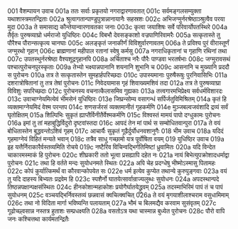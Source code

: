 001    वैशम्पायन उवाच
001a	ततः सर्वाः प्रकृतयो नगराद्वारणावतात्
001c	सर्वमङ्गलसम्युक्ता यथाशास्त्रमतन्द्रिताः
002a	श्रुत्वागतान्पाण्डुपुत्रान्नानायानैः सहस्रशः
002c	अभिजग्मुर्नरश्रेष्ठाञ्श्रुत्वैव परया मुदा
003a	ते समासाद्य कौन्तेयान्वारणावतका जनाः
003c	कृत्वा जयाशिषः सर्वे परिवार्योपतस्थिरे
004a	तैर्वृतः पुरुषव्याघ्रो धर्मराजो युधिष्ठिरः
004c	विबभौ देवसङ्काशो वज्रपाणिरिवामरैः
005a	सत्कृतास्ते तु पौरैश्च पौरान्सत्कृत्य चानघाः
005c	अलङ्कृतं जनाकीर्णं विविशुर्वारणावतम्
006a	ते प्रविश्य पुरं वीरास्तूर्णं जग्मुरथो गृहान्
006c	ब्राह्मणानां महीपाल रतानां स्वेषु कर्मसु
007a	नगराधिकृतानां च गृहाणि रथिनां तथा
007c	उपतस्थुर्नरश्रेष्ठा वैश्यशूद्रगृहानपि
008a	अर्चिताश्च नरैः पौरैः पाण्डवा भरतर्षभाः
008c	जग्मुरावसथं पश्चात्पुरोचनपुरस्कृताः
009a	तेभ्यो भक्ष्यान्नपानानि शयनानि शुभानि च
009c	आसनानि च मुख्यानि प्रददौ स पुरोचनः
010a	तत्र ते सत्कृतास्तेन सुमहार्हपरिच्छदाः
010c	उपास्यमानाः पुरुषैरूषुः पुरनिवासिभिः
011a	दशरात्रोषितानां तु तत्र तेषां पुरोचनः
011c	निवेदयामास गृहं शिवाख्यमशिवं तदा
012a	तत्र ते पुरुषव्याघ्रा विविशुः सपरिच्छदाः
012c	पुरोचनस्य वचनात्कैलासमिव गुह्यकाः
013a	तत्त्वगारमभिप्रेक्ष्य सर्वधर्मविशारदः
013c	उवाचाग्नेयमित्येवं भीमसेनं युधिष्ठिरः
013e   जिघ्रन्सोम्य वसागन्धं सर्पिर्जतुविमिश्रितम्
014a	कृतं हि व्यक्तमाग्नेयमिदं वेश्म परन्तप
014c	शणसर्जरसं व्यक्तमानीतं गृहकर्मणि
014e   मुञ्जबल्वजवंशादि द्रव्यं सर्वं घृतोक्षितम्
015a	शिल्पिभिः सुकृतं ह्याप्तैर्विनीतैर्वेश्मकर्मणि
015c	विश्वस्तं मामयं पापो दग्धुकामः पुरोचनः
016a	इमां तु तां महाबुद्धिर्विदुरो दृष्टवांस्तदा
016c	आपदं तेन मां पार्थ स सम्बोधितवान्पुरा
017a	ते वयं बोधितास्तेन बुद्धवन्तोऽशिवं गृहम्
017c	आचार्यैः सुकृतं गूढैर्दुर्योधनवशानुगैः
018    भीम उवाच
018a	यदिदं गृहमाग्नेयं विहितं मन्यते भवान्
018c	तत्रैव साधु गच्छामो यत्र पूर्वोषिता वयम्
019    युधिष्ठिर उवाच
019a	इह यत्तैर्निराकारैर्वस्तव्यमिति रोचये
019c	नष्टैरिव विचिन्वद्भिर्गतिमिष्टां ध्रुवामितः
020a	यदि विन्देत चाकारमस्माकं हि पुरोचनः
020c	शीघ्रकारी ततो भूत्वा प्रसह्यापि दहेत नः
021a	नायं बिभेत्युपक्रोशादधर्माद्वा पुरोचनः
021c	तथा हि वर्तते मन्दः सुयोधनमते स्थितः
022a	अपि चेह प्रदग्धेषु भीष्मोऽस्मासु पितामहः
022c	कोपं कुर्यात्किमर्थं वा कौरवान्कोपयेत सः
022e   धर्म इत्येव कुप्येत तथान्ये कुरुपुङ्गवाः
023a	वयं तु यदि दाहस्य बिभ्यतः प्रद्रवेम हि
023c	स्पशैर्नो घातयेत्सार्वान्राज्यलुब्धः सुयोधनः
024a	अपदस्थान्पदे तिष्ठन्नपक्षान्पक्षसंस्थितः
024c	हीनकोशान्महाकोशः प्रयोगैर्घातयेद्ध्रुवम्
025a	तदस्माभिरिमं पापं तं च पापं सुयोधनम्
025c	वञ्चयद्भिर्निवस्तव्यं छन्नवासं क्वचित्क्वचित्
026a	ते वयं मृगयाशीलाश्चराम वसुधामिमाम्
026c	तथा नो विदिता मार्गा भविष्यन्ति पलायताम्
027a	भौमं च बिलमद्यैव करवाम सुसंवृतम्
027c	गूढोच्छ्वसान्न नस्तत्र हुताशः सम्प्रधक्ष्यति
028a	वसतोऽत्र यथा चास्मान्न बुध्येत पुरोचनः
028c	पौरो वापि जनः कश्चित्तथा कार्यमतन्द्रितैः
